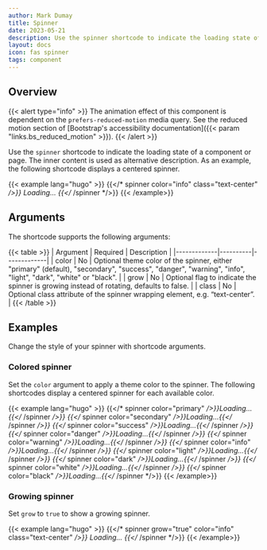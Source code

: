 ```yaml
---
author: Mark Dumay
title: Spinner
date: 2023-05-21
description: Use the spinner shortcode to indicate the loading state of a component or page.
layout: docs
icon: fas spinner
tags: component
---
```


## Overview

{{< alert type="info" >}}
The animation effect of this component is dependent on the `prefers-reduced-motion` media query. See the reduced motion section of [Bootstrap's accessibility documentation]({{< param "links.bs_reduced_motion" >}}).
{{< /alert >}}

Use the `spinner` shortcode to indicate the loading state of a component or page. The inner content is used as alternative description. As an example, the following shortcode displays a centered spinner.

<!-- markdownlint-disable MD037 -->
{{< example lang="hugo" >}}
{{</* spinner color="info" class="text-center" */>}}
Loading...
{{</* /spinner */>}}
{{< /example>}}
<!-- markdownlint-enable MD037 -->

## Arguments

The shortcode supports the following arguments:

{{< table >}}
| Argument    | Required | Description |
|-------------|----------|-------------|
| color       | No  | Optional theme color of the spinner, either "primary" (default), "secondary", "success", "danger", "warning", "info", "light", "dark", "white" or "black". |
| grow        | No  | Optional flag to indicate the spinner is growing instead of rotating, defaults to false. |
| class       | No  | Optional class attribute of the spinner wrapping element, e.g. “text-center”. |
{{< /table >}}

## Examples

Change the style of your spinner with shortcode arguments.

### Colored spinner

Set the `color` argument to apply a theme color to the spinner. The following shortcodes display a centered spinner for each available color.

<!-- markdownlint-disable MD037 -->
{{< example lang="hugo" >}}
{{</* spinner color="primary" */>}}Loading...{{</* /spinner */>}}
{{</* spinner color="secondary" */>}}Loading...{{</* /spinner */>}}
{{</* spinner color="success" */>}}Loading...{{</* /spinner */>}}
{{</* spinner color="danger" */>}}Loading...{{</* /spinner */>}}
{{</* spinner color="warning" */>}}Loading...{{</* /spinner */>}}
{{</* spinner color="info" */>}}Loading...{{</* /spinner */>}}
{{</* spinner color="light" */>}}Loading...{{</* /spinner */>}}
{{</* spinner color="dark" */>}}Loading...{{</* /spinner */>}}
{{</* spinner color="white" */>}}Loading...{{</* /spinner */>}}
{{</* spinner color="black" */>}}Loading...{{</* /spinner */>}}
{{< /example>}}
<!-- markdownlint-enable MD037 -->

### Growing spinner

Set `grow` to `true` to show a growing spinner.

<!-- markdownlint-disable MD037 -->
{{< example lang="hugo" >}}
{{</* spinner grow="true" color="info" class="text-center" */>}}
Loading...
{{</* /spinner */>}}
{{< /example>}}
<!-- markdownlint-enable MD037 -->
